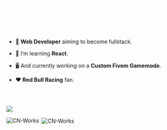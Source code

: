 <h1 align="center" style="color: #ffffff;">Hi, I'm Victor !</h1>
<h3 align="center" style="color: #ffffff;">Student & Web developer</h3>

- :dizzy: **Web Developer** aiming to become fullstack.

- 📖 I’m learning **React**.

- :desktop_computer: And currently working on a **Custom Fivem Gamemode**.

- :hearts: **Red Bull Racing** fan.

<p align="center">
</p>

<h3 align="left" style="color: #ffffff;">Languages and Tools I'm using in my projects :</h3>
<p align="left">
  <a href="https://skillicons.dev">
    <img src="https://skillicons.dev/icons?i=figma,html,css,js,jquery,ts,tailwind,python,php,symfony,mysql,git,linux" />
  </a>
</p>

<p><img align="left" src="https://github-readme-stats.vercel.app/api/top-langs?username=CN-Works&show_icons=true&locale=en&layout=compact&theme=react&hide_border=true" alt="CN-Works" /></p>

<p>&nbsp;<img align="center" src="https://github-readme-stats.vercel.app/api?username=CN-Works&show_icons=true&locale=en&theme=react&hide_border=true" alt="CN-Works" /></p>
